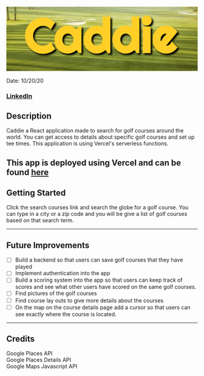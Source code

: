 ![](public/images/caddie-heading.png)

Date: 10/20/20

### [LinkedIn](hhtps://linkedin.com/in/samueltrahan/)

## Description

Caddie a React application made to search for golf courses around the world. You can get access to details about specific golf courses and set up tee times.  This application is using Vercel's serverless functions.

This app is deployed using Vercel and can be found [here](https://caddie-golf.com/)
 ---

 ## Getting Started

 Click the search courses link and search the globe for a golf course. You can type in a city or a zip code and you will be give a list of golf courses based on that search term. 

---

## Future Improvements
- [ ] Build a backend so that users can save golf courses that they have played
- [ ] Implement authentication into the app
- [ ] Build a scoring system into the app so that users can keep track of scores and see what other users have scored on the same golf courses.
- [ ] Find pictures of the golf courses
- [ ] Find course lay outs to give more details about the courses
- [ ] On the map on the course details page add a cursor so that users can see exactly where the course is located.
 ---
  
  ## Credits
  Google Places API <br />
  Google Places Details API <br />
  Google Maps Javascript API <br />
